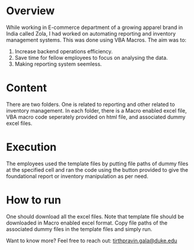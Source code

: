 # Overview
While working in E-commerce department of a growing apparel brand in India called Zola, I had worked on automating reporting and inventory management systems. This was done using VBA Macros. The aim was to:
1. Increase backend operations efficiency.
2. Save time for fellow employees to focus on analysing the data.
3. Making reporting system seemless.

# Content
There are two folders. One is related to reporting and other related to inventory management. In each folder, there is a Macro enabled excel file, VBA macro code seperately provided on html file, and associated dummy excel files. 

# Execution
The employees used the template files by putting file paths of dummy files at the specified cell and ran the code using the button provided to give the foundational report or inventory manipulation as per need.

# How to run
One should download all the excel files. Note that template file should be downloaded in Macro enabled excel format. Copy file paths of the associated dummy files in the template files and simply run.

Want to know more?
Feel free to reach out: tirthpravin.gala@duke.edu
